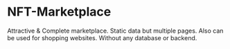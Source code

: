 # NFT-Marketplace
Attractive &amp; Complete marketplace. Static data but multiple pages. Also can be used for shopping websites. Without any database or backend.
